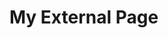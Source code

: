 <html lang="en">
    <head>
        <meta charset="utf-8" />
        <meta name="viewport" content="width=device-width, initial-scale=1" />
    </head>
    <body>
        <h1>My External Page</h1>
        <div id="lightning-out"></div>
        <script src="https://haporg--devmerge.sandbox.my.site.com/scheduleappointment/lightning/lightning.out.js"></script>
        <script>
            $Lightning.use(
                'c:MyLightningOutApp', // name of the Lightning Out app
                function () { // callback after the framework and app load
                    $Lightning.createComponent(
                        'c:MyCustomComponent', // top-level component of the Lightning Out app
                        {}, // attributes to set on the component
                        'lightning-out', // DOM element ID where the component is inserted
                        function (cmp) { // callback after the component loads
                            console.log('The component was created.');
                        }
                    );
                },
                'https://haporg--devmerge.sandbox.my.site.com/scheduleappointment' // Experience Cloud site endpoint
            );
        </script>
    </body>
</html>
